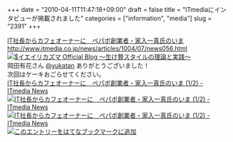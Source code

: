 +++
date = "2010-04-11T11:47:18+09:00"
draft = false
title = "ITmediaにインタビューが掲載されました"
categories = ["information", "media"]
slug = "2391"
+++

<p><a href="http://www.itmedia.co.jp/news/articles/1004/07/news056.html" target="_blank">IT社長からカフェオーナーに　ペパボ創業者・家入一真氏のいま<br />
http://www.itmedia.co.jp/news/articles/1004/07/news056.html</a><br />
<a href="/images/ameblo/blog_import_4f7a38819796e.png"><img src="/images/ameblo/blog_import_4f7a3880a80ed.png"  alt="$イエイリカズマ Official Blog ～生け贄スタイルの理論と実践～" border="0" /></a><br />
岡田有花さん <a href="http://twitter.com/yukatan" target="_blank">@yukatan</a> ありがとうございました！<br />
次回はケーキおごらせてください。<br />
<span class="hatena-bookmark-title"><a href="http://www.itmedia.co.jp/news/articles/1004/07/news056.html">IT社長からカフェオーナーに　ペパボ創業者・家入一真氏のいま (1/2) - ITmedia News</a></span> <span class="hatena-bookmark-users"><a href="http://b.hatena.ne.jp/entry/www.itmedia.co.jp/news/articles/1004/07/news056.html"><img title="IT社長からカフェオーナーに　ペパボ創業者・家入一真氏のいま (1/2) - ITmedia News" alt="IT社長からカフェオーナーに　ペパボ創業者・家入一真氏のいま (1/2) - ITmedia News" src="http://b.hatena.ne.jp/entry/image/http://www.itmedia.co.jp/news/articles/1004/07/news056.html"></a></span> <span class="hatena-bookmark-b-mark"><a href="http://b.hatena.ne.jp/entry/www.itmedia.co.jp/news/articles/1004/07/news056.html"><img title="IT社長からカフェオーナーに　ペパボ創業者・家入一真氏のいま (1/2) - ITmedia News" alt="IT社長からカフェオーナーに　ペパボ創業者・家入一真氏のいま (1/2) - ITmedia News" src="http://b.st-hatena.com/images/b_entry.gif"></a></span> <span class="hatena-bookmark-b-ex-mark"><a href="http://b.hatena.ne.jp/my/add.confirm?url=http%3A%2F%2Fwww.itmedia.co.jp%2Fnews%2Farticles%2F1004%2F07%2Fnews056.html"><img title="このエントリーをはてなブックマークに追加" alt="このエントリーをはてなブックマークに追加" src="http://b.st-hatena.com/images/append.gif"></a></span></p>
